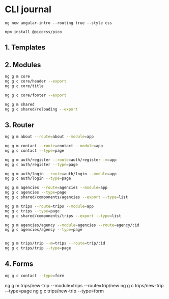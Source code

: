 # CLI journal

```
ng new angular-intro --routing true --style css

npm install @picocss/pico

```

## 1. Templates

## 2. Modules

```bash
ng g m core
ng g c core/header --export
ng g c core/title

ng g c core/footer --export

ng g m shared
ng g c shared/reloading --export
```

## 3. Router

```bash
ng g m about --route=about --module=app

ng g m contact --route=contact --module=app
ng g c contact --type=page

ng g m auth/register --route=auth/register -m=app
ng g c auth/register --type=page

ng g m auth/login --route=auth/login --module=app
ng g c auth/login --type=page

ng g m agencies --route=agencies --module=app
ng g c agencies --type=page
ng g c shared/components/agencies --export --type=list

ng g m trips --route=trips --module=app
ng g c trips --type=page
ng g c shared/components/trips --export --type=list

ng g m agencies/agency --module=agencies --route=agency/:id
ng g c agencies/agency --type=page


ng g m trips/trip --m=trips --route=trip/:id
ng g c trips/trip --type=page
```

## 4. Forms

```bash
ng g c contact --type=form
```
ng g m trips/new-trip --module=trips --route=trip/new
ng g c trips/new-trip --type=page
ng g c trips/new-trip --type=form
